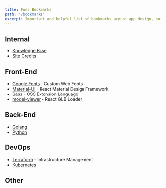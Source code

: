 ```yaml
---
title: Fues Bookmarks
path: "/bookmarks"
excerpt: Important and helpful list of bookmarks around app design, software development, and open source technologies made by Fues.
---
```


## Internal
* <a href="/knowledge" alt="fues knowledge base">Knowledge Base</a>
* <a href="/credits" alt="fues blog credits">Site Credits</a>

## Front-End
* [Google Fonts](https://fonts.google.com/) - Custom Web Fonts
* [Material-UI](https://material-ui.com/) - React Material Design Framework
* [Sass](https://sass-lang.com/) - CSS Extension Language
* [model-viewer](https://modelviewer.dev/) - React GLB Loader


## Back-End
* [Golang](https://golang.org/)
* [Python](https://python.org/)

## DevOps
* [Terraform](https://www.terraform.io/docs/index.html) - Infrastructure Management
* [Kubernetes](https://kubernetes.io/)

## Other
